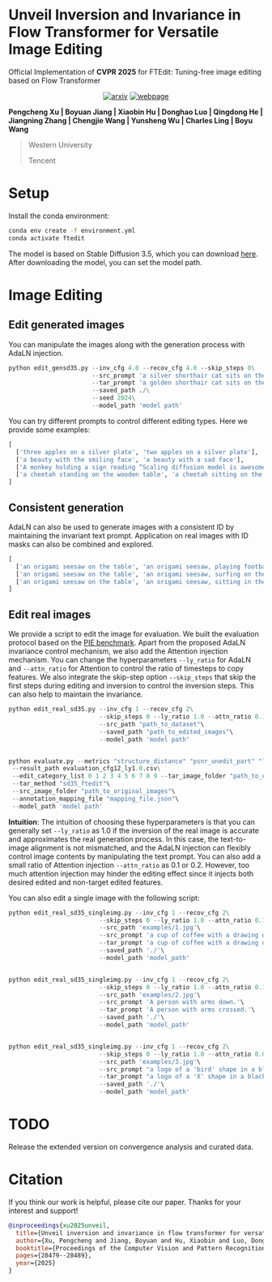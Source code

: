 # Unveil Inversion and Invariance in Flow Transformer for Versatile Image Editing

Official Implementation of **CVPR 2025** for FTEdit: Tuning-free image editing based on Flow Transformer

<div style="display: flex; justify-content: center; align-items: center;">
  <a href="https://arxiv.org/pdf/2411.15843" style="margin: 0 2px;">
    <img src='https://img.shields.io/badge/arXiv-2411.10499-red?style=flat&logo=arXiv&logoColor=red' alt='arxiv'>
  </a>
  <a href='https://pengchengpcx.github.io/EditFT/' style="margin: 0 2px;">
    <img src='https://img.shields.io/badge/Webpage-Project-silver?style=flat&logo=&logoColor=orange' alt='webpage'>
  </a>
</div>

**Pengcheng Xu | Boyuan Jiang | Xiaobin Hu | Donghao Luo | Qingdong He | Jiangning Zhang | Chengjie Wang | Yunsheng Wu | Charles Ling | Boyu Wang**

> Western University
> 
> Tencent


# Setup
Install the conda environment:
```bash
conda env create -f environment.yml
conda activate ftedit
```

The model is based on Stable Diffusion 3.5, which you can download [here](https://huggingface.co/stabilityai/stable-diffusion-3.5-large). After downloading the model, you can set the model path.

# Image Editing

## Edit generated images
You can manipulate the images along with the generation process with AdaLN injection.

``` python
python edit_gensd35.py --inv_cfg 4.0 --recov_cfg 4.0 --skip_steps 0\
                       --src_prompt 'a silver shorthair cat sits on the wooden table'\
                       --tar_prompt 'a golden shorthair cat sits on the wooden table'\
                       --saved_path ./\
                       --seed 2024\
                       --model_path 'model path'
```


You can try different prompts to control different editing types. Here we provide some examples:

``` python
[
  ['three apples on a silver plate', 'two apples on a silver plate'],
  ['a beauty with the smiling face', 'a beauty with a sad face'],
  ['A monkey holding a sign reading ”Scaling diffusion model is awesome!', 'A monkey holding a sign reading ”Scaling transformers model is awesome!'],
  ['a cheetah standing on the wooden table', 'a cheetah sitting on the wooden table'],
]
```


## Consistent generation
AdaLN can also be used to generate images with a consistent ID by maintaining the invariant text prompt. Application on real images with ID masks can also be combined and explored.

``` python
[
  ['an origami seesaw on the table', 'an origami seesaw, playing football'],
  ['an origami seesaw on the table', 'an origami seesaw, surfing on the sea'],
  ['an origami seesaw on the table', 'an origami seesaw, sitting in the meadow'],
]
```




## Edit real images
We provide a script to edit the image for evaluation. We built the evaluation protocol based on the [PIE benchmark](https://github.com/cure-lab/PnPInversion). Apart from the proposed AdaLN invariance control mechanism, we also add the Attention injection mechanism. You can change the hyperparameters `--ly_ratio` for AdaLN and `--attn_ratio` for Attention to control the ratio of timesteps to copy features. We also integrate the skip-step option `--skip_steps` that skip the first steps during editing and inversion to control the inversion steps. This can also help to maintain the invariance.


``` python
python edit_real_sd35.py --inv_cfg 1 --recov_cfg 2\
                         --skip_steps 0 --ly_ratio 1.0 --attn_ratio 0.15\
                         --src_path "path_to_dataset"\
                         --saved_path "path_to_edited_images"\
                         --model_path 'model path'


python evaluate.py --metrics "structure_distance" "psnr_unedit_part" "lpips_unedit_part" "mse_unedit_part" "ssim_unedit_part" "clip_similarity_source_image"  "clip_similarity_target_image" "clip_similarity_target_image_edit_part"\
 --result_path evaluation_cfg12_ly1.0.csv\
 --edit_category_list 0 1 2 3 4 5 6 7 8 9 --tar_image_folder "path_to_edited_images"\
 --tar_method "sd35_ftedit"\
 --src_image_folder "path_to_original_images"\
 --annotation_mapping_file "mapping_file.json"\
 --model_path 'model path'
```


**Intuition**: The intuition of choosing these hyperparameters is that you can generally set `--ly_ratio` as 1.0 if the inversion of the real image is accurate and approximates the real generation process. In this case, the text-to-image alignment is not mismatched, and the AdaLN injection can flexibly control image contents by manipulating the text prompt. You can also add a small ratio of Attention injection `--attn_ratio` as 0.1 or 0.2. However, too much attention injection may hinder the editing effect since it injects both desired edited and non-target edited features.

You can also edit a single image with the following script:


``` python
python edit_real_sd35_singleimg.py --inv_cfg 1 --recov_cfg 2\
                         --skip_steps 0 --ly_ratio 1.0 --attn_ratio 0.15\
                         --src_path 'examples/1.jpg'\
                         --src_prompt 'a cup of coffee with a drawing of a tulip put on the wooden table.'\
                         --tar_prompt 'a cup of coffee with a drawing of a lion put on the wooden table.'\
                         --saved_path './'\
                         --model_path 'model_path'


python edit_real_sd35_singleimg.py --inv_cfg 1 --recov_cfg 2\
                         --skip_steps 0 --ly_ratio 1.0 --attn_ratio 0.1\
                         --src_path 'examples/2.jpg'\
                         --src_prompt 'A person with arms down.'\
                         --tar_prompt 'A person with arms crossed.'\
                         --saved_path './'\
                         --model_path 'model_path'


python edit_real_sd35_singleimg.py --inv_cfg 1 --recov_cfg 2\
                         --skip_steps 0 --ly_ratio 1.0 --attn_ratio 0.0\
                         --src_path 'examples/3.jpg'\
                         --src_prompt "a logo of a 'bird' shape in a black background."\
                         --tar_prompt "a logo of a 'X' shape in a black background."\
                         --saved_path './'\
                         --model_path 'model_path'
```


# TODO
Release the extended version on convergence analysis and curated data.




# Citation
If you think our work is helpful, please cite our paper. Thanks for your interest and support!



``` bibtex
@inproceedings{xu2025unveil,
  title={Unveil inversion and invariance in flow transformer for versatile image editing},
  author={Xu, Pengcheng and Jiang, Boyuan and Hu, Xiaobin and Luo, Donghao and He, Qingdong and Zhang, Jiangning and Wang, Chengjie and Wu, Yunsheng and Ling, Charles and Wang, Boyu},
  booktitle={Proceedings of the Computer Vision and Pattern Recognition Conference},
  pages={28479--28489},
  year={2025}
}
```



